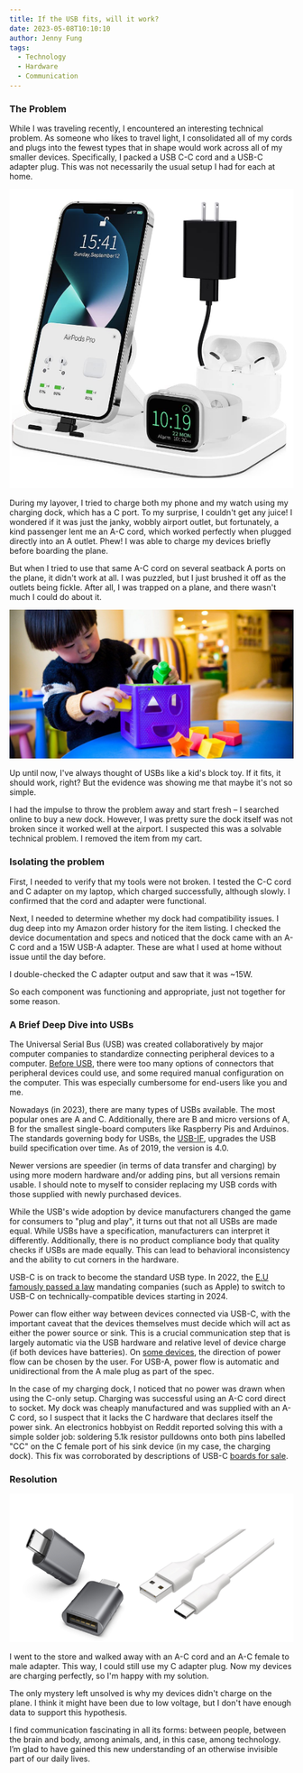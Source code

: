 ```yaml
---
title: If the USB fits, will it work?
date: 2023-05-08T10:10:10
author: Jenny Fung
tags:
  - Technology
  - Hardware
  - Communication
---
```


### The Problem

While I was traveling recently, I encountered an interesting technical problem. As someone who likes to travel light, I consolidated all of my cords and plugs into the fewest types that in shape would work across all of my smaller devices. Specifically, I packed a USB C-C cord and a USB-C adapter plug. This was not necessarily the usual setup I had for each at home.

![My multi-device charging dock](/media/chargingdock.png)

<!--more-->

During my layover, I tried to charge both my phone and my watch using my charging dock, which has a C port. To my surprise, I couldn't get any juice! I wondered if it was just the janky, wobbly airport outlet, but fortunately, a kind passenger lent me an A-C cord, which worked perfectly when plugged directly into an A outlet. Phew! I was able to charge my devices briefly before boarding the plane.

But when I tried to use that same A-C cord on several seatback A ports on the plane, it didn't work at all. I was puzzled, but I just brushed it off as the outlets being fickle. After all, I was trapped on a plane, and there wasn't much I could do about it.

![A child and their block toy](/media/blocktoy.jpeg)

Up until now, I've always thought of USBs like a kid's block toy. If it fits, it should work, right? But the evidence was showing me that maybe it's not so simple.

I had the impulse to throw the problem away and start fresh – I searched online to buy a new dock. However, I was pretty sure the dock itself was not broken since it worked well at the airport. I suspected this was a solvable technical problem. I removed the item from my cart.

### Isolating the problem 

First, I needed to verify that my tools were not broken. I tested the C-C cord and C adapter on my laptop, which charged successfully, although slowly. I confirmed that the cord and adapter were functional.

Next, I needed to determine whether my dock had compatibility issues. I dug deep into my Amazon order history for the item listing. I checked the device documentation and specs and noticed that the dock came with an A-C cord and a 15W USB-A adapter. These are what I used at home without issue until the day before.

I double-checked the C adapter output and saw that it was ~15W.

So each component was functioning and appropriate, just not together for some reason.

### A Brief Deep Dive into USBs

The Universal Serial Bus (USB) was created collaboratively by major computer companies to standardize connecting peripheral devices to a computer. [Before USB][usb-history], there were too many options of connectors that peripheral devices could use, and some required manual configuration on the computer. This was especially cumbersome for end-users like you and me.

Nowadays (in 2023), there are many types of USBs available. The most popular ones are A and C. Additionally, there are B and micro versions of A, B for the smallest single-board computers like Raspberry Pis and Arduinos. The standards governing body for USBs, the [USB-IF][usb-if], upgrades the USB build specification over time. As of 2019, the version is 4.0. 

Newer versions are speedier (in terms of data transfer and charging) by using more modern hardware and/or adding pins, but all versions remain usable. I should note to myself to consider replacing my USB cords with those supplied with newly purchased devices.

While the USB's wide adoption by device manufacturers changed the game for consumers to "plug and play", it turns out that not all USBs are made equal. While USBs have a specification, manufacturers can interpret it differently. Additionally, there is no product compliance body that quality checks if USBs are made equally. This can lead to behavioral inconsistency and the ability to cut corners in the hardware.

USB-C is on track to become the standard USB type. In 2022, the [E.U famously passed a law][usbc-law] mandating companies (such as Apple) to switch to USB-C on technically-compatible devices starting in 2024.

Power can flow either way between devices connected via USB-C, with the important caveat that the devices themselves must decide which will act as either the power source or sink. This is a crucial communication step that is largely automatic via the USB hardware and relative level of device charge (if both devices have batteries). On [some devices][choose-usb-adventure], the direction of power flow can be chosen by the user. For USB-A, power flow is automatic and unidirectional from the A male plug as part of the spec.

In the case of my charging dock, I noticed that no power was drawn when using the C-only setup. Charging was successful using an A-C cord direct to socket. My dock was cheaply manufactured and was supplied with an A-C cord, so I suspect that it lacks the C hardware that declares itself the power sink. An electronics hobbyist on Reddit reported solving this with a simple solder job: soldering 5.1k resistor pulldowns onto both pins labelled "CC" on the C female port of his sink device (in my case, the charging dock). This fix was corroborated by descriptions of USB-C [boards for sale][boards-for-sale].

### Resolution

![As my solution, I purchased an A-C cord and A-C female to male adapter](/media/usbsolution.png)

I went to the store and walked away with an A-C cord and an A-C female to male adapter. This way, I could still use my C adapter plug. Now my devices are charging perfectly, so I'm happy with my solution.

The only mystery left unsolved is why my devices didn't charge on the plane. I think it might have been due to low voltage, but I don't have enough data to support this hypothesis.  

I find communication fascinating in all its forms: between people, between the brain and body, among animals, and, in this case, among technology. I’m glad to have gained this new understanding of an otherwise invisible part of our daily lives.

[usb-history]: https://www.eetimes.com/do-you-remember-the-world-before-usb/
[usb-if]: https://www.usb.org/
[usbc-law]: https://www.macrumors.com/2022/10/24/eu-gives-final-approval-to-usb-c-law/
[choose-usb-adventure]: https://qr.ae/pyG0ZH
[boards-for-sale]: https://www.aliexpress.com/item/1005004848158786.html
